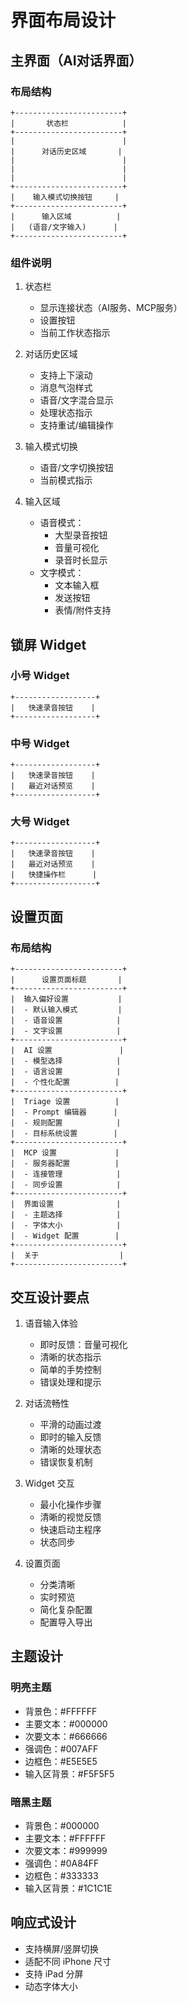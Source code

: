 # 界面布局设计

## 主界面（AI对话界面）

### 布局结构
```
+------------------------+
|       状态栏            |
+------------------------+
|                        |
|      对话历史区域       |
|                        |
|                        |
|                        |
+------------------------+
|    输入模式切换按钮     |
+------------------------+
|      输入区域          |
|   (语音/文字输入)      |
+------------------------+
```

### 组件说明
1. 状态栏
   - 显示连接状态（AI服务、MCP服务）
   - 设置按钮
   - 当前工作状态指示

2. 对话历史区域
   - 支持上下滚动
   - 消息气泡样式
   - 语音/文字混合显示
   - 处理状态指示
   - 支持重试/编辑操作

3. 输入模式切换
   - 语音/文字切换按钮
   - 当前模式指示

4. 输入区域
   - 语音模式：
     - 大型录音按钮
     - 音量可视化
     - 录音时长显示
   - 文字模式：
     - 文本输入框
     - 发送按钮
     - 表情/附件支持

## 锁屏 Widget

### 小号 Widget
```
+------------------+
|   快速录音按钮    |
+------------------+
```

### 中号 Widget
```
+------------------+
|   快速录音按钮    |
|   最近对话预览    |
+------------------+
```

### 大号 Widget
```
+------------------+
|   快速录音按钮    |
|   最近对话预览    |
|   快捷操作栏      |
+------------------+
```

## 设置页面

### 布局结构
```
+------------------------+
|      设置页面标题       |
+------------------------+
|  输入偏好设置           |
|  - 默认输入模式         |
|  - 语音设置            |
|  - 文字设置            |
+------------------------+
|  AI 设置               |
|  - 模型选择            |
|  - 语言设置            |
|  - 个性化配置          |
+------------------------+
|  Triage 设置          |
|  - Prompt 编辑器      |
|  - 规则配置            |
|  - 目标系统设置        |
+------------------------+
|  MCP 设置             |
|  - 服务器配置          |
|  - 连接管理            |
|  - 同步设置            |
+------------------------+
|  界面设置              |
|  - 主题选择            |
|  - 字体大小            |
|  - Widget 配置        |
+------------------------+
|  关于                  |
+------------------------+
```

## 交互设计要点

1. 语音输入体验
   - 即时反馈：音量可视化
   - 清晰的状态指示
   - 简单的手势控制
   - 错误处理和提示

2. 对话流畅性
   - 平滑的动画过渡
   - 即时的输入反馈
   - 清晰的处理状态
   - 错误恢复机制

3. Widget 交互
   - 最小化操作步骤
   - 清晰的视觉反馈
   - 快速启动主程序
   - 状态同步

4. 设置页面
   - 分类清晰
   - 实时预览
   - 简化复杂配置
   - 配置导入导出

## 主题设计

### 明亮主题
- 背景色：#FFFFFF
- 主要文本：#000000
- 次要文本：#666666
- 强调色：#007AFF
- 边框色：#E5E5E5
- 输入区背景：#F5F5F5

### 暗黑主题
- 背景色：#000000
- 主要文本：#FFFFFF
- 次要文本：#999999
- 强调色：#0A84FF
- 边框色：#333333
- 输入区背景：#1C1C1E

## 响应式设计
- 支持横屏/竖屏切换
- 适配不同 iPhone 尺寸
- 支持 iPad 分屏
- 动态字体大小 